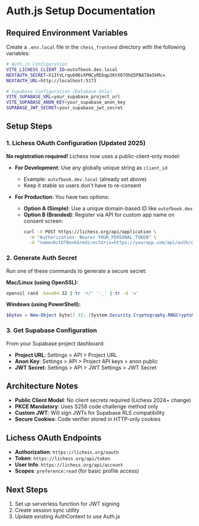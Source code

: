 # Auth.js Setup Documentation

## Required Environment Variables

Create a `.env.local` file in the `chess_frontend` directory with the following variables:

```bash
# Auth.js Configuration
VITE_LICHESS_CLIENT_ID=outofbook.dev.local
NEXTAUTH_SECRET=X1ItVLrqu606zXPNCyREbqp26tX07OhQ5PBA78e5kMc=
NEXTAUTH_URL=http://localhost:5173

# Supabase Configuration (Database Only)
VITE_SUPABASE_URL=your_supabase_project_url
VITE_SUPABASE_ANON_KEY=your_supabase_anon_key
SUPABASE_JWT_SECRET=your_supabase_jwt_secret
```

## Setup Steps

### 1. Lichess OAuth Configuration (Updated 2025)

**No registration required!** Lichess now uses a public-client-only model:

- **For Development**: Use any globally unique string as `client_id`
  - Example: `outofbook.dev.local` (already set above)
  - Keep it stable so users don't have to re-consent

- **For Production**: You have two options:
  - **Option A (Simple)**: Use a unique domain-based ID like `outofbook.dev`
  - **Option B (Branded)**: Register via API for custom app name on consent screen:
    ```bash
    curl -X POST https://lichess.org/api/application \
      -H "Authorization: Bearer YOUR_PERSONAL_TOKEN" \
      -d "name=OutOfBook&redirectUris=https://yourapp.com/api/auth/callback/lichess"
    ```

### 2. Generate Auth Secret

Run one of these commands to generate a secure secret:

**Mac/Linux (using OpenSSL):**

```bash
openssl rand -base64 32 | tr '+/' '-_' | tr -d '='
```

**Windows (using PowerShell):**

```powershell
$bytes = New-Object byte[] 32; [System.Security.Cryptography.RNGCryptoServiceProvider]::Create().GetBytes($bytes); [Convert]::ToBase64String($bytes) -replace '\+', '-' -replace '/', '_' -replace '=', ''
```

### 3. Get Supabase Configuration

From your Supabase project dashboard:

- **Project URL**: Settings > API > Project URL
- **Anon Key**: Settings > API > Project API keys > anon public
- **JWT Secret**: Settings > API > JWT Settings > JWT Secret

## Architecture Notes

- **Public Client Model**: No client secrets required (Lichess 2024+ change)
- **PKCE Mandatory**: Uses S256 code challenge method only
- **Custom JWT**: Will sign JWTs for Supabase RLS compatibility
- **Secure Cookies**: Code verifier stored in HTTP-only cookies

## Lichess OAuth Endpoints

- **Authorization**: `https://lichess.org/oauth`
- **Token**: `https://lichess.org/api/token`
- **User Info**: `https://lichess.org/api/account`
- **Scopes**: `preference:read` (for basic profile access)

## Next Steps

1. Set up serverless function for JWT signing
2. Create session sync utility
3. Update existing AuthContext to use Auth.js
